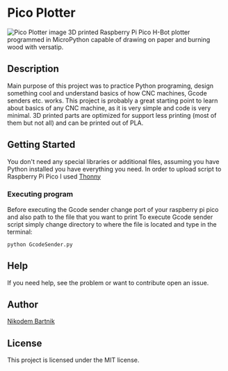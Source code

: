 # Pico Plotter
![Pico Plotter image](../Docs/Images/mini.JPG)
3D printed Raspberry Pi Pico H-Bot plotter programmed in MicroPython capable of drawing on paper and burning wood with versatip.

## Description

Main purpose of this project was to practice Python programing, design something cool and understand basics of how CNC machines, Gcode senders etc. works. This project is probably a great starting point to learn about basics of any CNC machine, as it is very simple and code is very minimal. 3D printed parts are optimized for support less printing (most of them but not all) and can be printed out of PLA. 

## Getting Started
You don't need any special libraries or additional files, assuming you have Python installed you have everything you need.
In order to upload script to Raspberry Pi Pico I used [Thonny](https://thonny.org/)

### Executing program
Before executing the Gcode sender change port of your raspberry pi pico and also path to the file that you want to print
To execute Gcode sender script simply change directory to where the file is located and type in the terminal:
```
python GcodeSender.py
```

## Help

If you need help, see the problem or want to contribute open an issue.

## Author
[Nikodem Bartnik](https://nikodembartnik.pl/)


## License

This project is licensed under the MIT license.